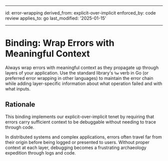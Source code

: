 ______________________________________________________________________

id: error-wrapping derived_from: explicit-over-implicit enforced_by: code review applies_to: go last_modified: '2025-01-15'

______________________________________________________________________

# Binding: Wrap Errors with Meaningful Context

Always wrap errors with meaningful context as they propagate up through layers of your
application. Use the standard library's `%w` verb in Go (or preferred error wrapping
in other languages) to maintain the error chain while adding layer-specific information
about what operation failed and with what inputs.

## Rationale

This binding implements our explicit-over-implicit tenet by requiring that errors
carry sufficient context to be debuggable without needing to trace through code.

In distributed systems and complex applications, errors often travel far from their
origin before being logged or presented to users. Without proper context at each layer,
debugging becomes a frustrating archaeology expedition through logs and code.
